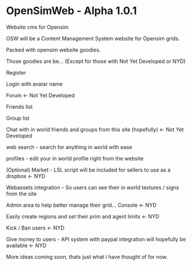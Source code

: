 OpenSimWeb - Alpha 1.0.1
==========

Website cms for Opensim

OSW will be a Content Management System website for Opensim grids.

Packed with opensim website goodies.

Those goodies are be... (Except for those with Not Yet Developed or NYD)

Register

Login with avatar name

Forum <- Not Yet Developed

Friends list

Group list

Chat with in world friends and groups from this site (hopefully) <- Not Yet Developed

web search - search for anything in world with ease

profiles - edit your in world profile right from the website

(Optional) Market - LSL script will be included for sellers to use as a dropbox <- NYD

Webassets integration - So users can see their in world textures / signs from the site

Admin area to help better manage their grid...
Console <- NYD

Easily create regions and set their prim and agent limits <- NYD

Kick / Ban users <- NYD

Give money to users - API system with paypal integration will hopefully be available <- NYD

More ideas coming soon, thats just what i have thought of for now.
